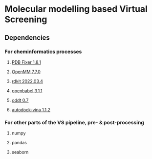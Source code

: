 # Molecular modelling based Virtual Screening




## Dependencies
### For cheminformatics processes
1. [PDB Fixer 1.8.1](https://anaconda.org/conda-forge/pdbfixer) 

2. [OpenMM 7.7.0](https://anaconda.org/conda-forge/openmm)

3. [rdkit 2022.03.4](https://anaconda.org/conda-forge/rdkit)

4. [openbabel 3.1.1](https://anaconda.org/conda-forge/openbabel)

5. [oddt 0.7](https://github.com/oddt/oddt)

6. [autodock-vina 1.1.2](https://anaconda.org/bioconda/autodock-vina)

### For other parts of the VS pipeline, pre- & post-processing
1. numpy

2. pandas

3. seaborn